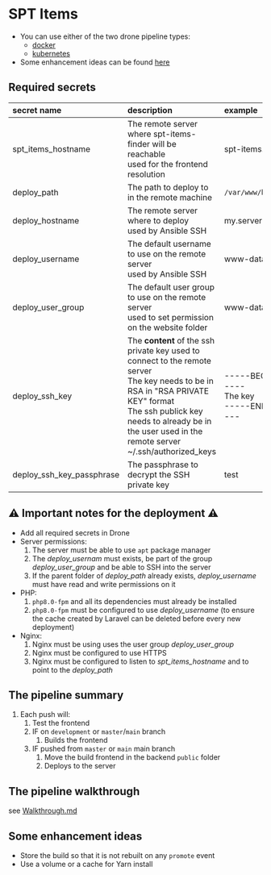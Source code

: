 # SPT Items

* You can use either of the two drone pipeline types:
    * [docker](.drone-docker.yml)
    * [kubernetes](.drone-kubernetes.yml)
* Some enhancement ideas can be found [here](#some-enhancement-ideas)

## Required secrets
| secret name             | description | example       |
| :-----------------      | :---------- | :-------    |
| spt_items_hostname      | The remote server where spt-items-finder will be reachable <br> used for the frontend resolution  | spt-items.my.server.com |
| deploy_path             | The path to deploy to in the remote machine | `/var/www/html/aki/Website/items` |
| deploy_hostname         | The remote server where to deploy <br> used by Ansible SSH | my.server.com |
| deploy_username         | The default username to use on the remote server <br> used by Ansible SSH | www-data |
| deploy_user_group       | The default user group to use on the remote server <br> used to set permission on the website folder | www-data |
| deploy_ssh_key          | The **content** of the ssh private key used to connect to the remote server <br> The key needs to be in RSA in "RSA PRIVATE KEY" format <br> The ssh publick key needs to already be in the user used in the remote server ~/.ssh/authorized_keys | -----BEGIN RSA PRIVATE KEY----- <br> The key <br> -----END RSA PRIVATE KEY----- |
| deploy_ssh_key_passphrase | The passphrase to decrypt the SSH private key | test |

## ⚠ Important notes for the deployment ⚠
* Add all required secrets in Drone
* Server permissions:
    1. The server must be able to use `apt` package manager
    1. The *deploy_usernam* must exists, be part of the group *deploy_user_group* and be able to SSH into the server
    1. If the parent folder of *deploy_path* already exists, *deploy_username* must have read and write permissions on it
* PHP:
    1. `php8.0-fpm` and all its dependencies must already be installed
    1. `php8.0-fpm` must be configured to use *deploy_username* (to ensure the cache created by Laravel can be deleted before every new deployment)
* Nginx:
    1. Nginx must be using uses the user group *deploy_user_group*
    1. Nginx must be configured to use HTTPS
    1. Nginx must be configured to listen to *spt_items_hostname* and to point to the *deploy_path*

## The pipeline summary
1. Each push will:
    1. Test the frontend
    2. IF on `development` or `master`/`main` branch
       1. Builds the frontend
    3. IF pushed from `master` or `main` main branch
       1. Move the build frontend in the backend `public` folder
       2. Deploys to the server

## The pipeline walkthrough
see [Walkthrough.md](./docs/Walkthrough.md)

## Some enhancement ideas
- Store the build so that it is not rebuilt on any `promote` event
- Use a volume or a cache for Yarn install